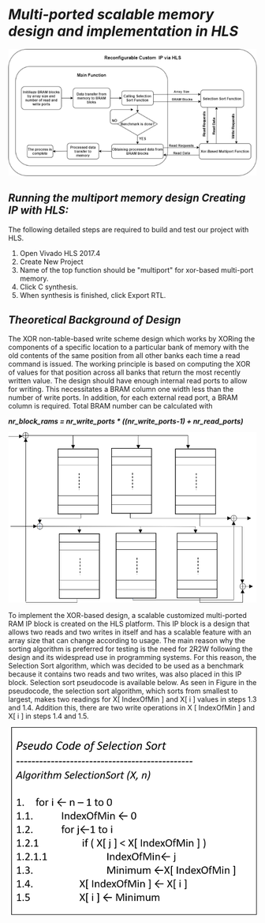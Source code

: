 # **_Multi-ported scalable memory design and implementation in HLS_** #

![Flow Chart of Proposed System](/HLS/Images/Scheme.png?raw=true "Title")
## **_Running the multiport memory design Creating IP with HLS:_** ##

The following detailed steps are required to build and test our project with HLS. 

  1. Open Vivado HLS 2017.4
  2. Create New Project
  3. Name of the top function should be "multiport" for xor-based multi-port memory.
  4. Click C synthesis.
  5. When synthesis is finished, click Export RTL.



 ## **_Theoretical Background of Design_** ##
 
 
The XOR non-table-based write scheme design which works by XORing the components of a specific location to a particular bank of memory with the old contents of the same position from all other banks each time a read command is issued. The working principle is based on computing the XOR of values for that position across all banks that return the most recently written value. The design should have enough internal read ports to allow for writing. This necessitates a BRAM column one width less than the number of write ports. In addition, for each external read port, a BRAM column is required. Total BRAM number can be calculated with 

  **_nr_block_rams = nr_write_ports * ((nr_write_ports-1) + nr_read_ports)_**
  
  

![Figure 1](/HLS/Images/XOR.png?raw=true "Title")



To implement the XOR-based design, a scalable customized multi-ported RAM IP block is created on the HLS platform. This IP block is a design that allows two reads and two writes in itself and has a scalable feature with an array size that can change according to usage. The main reason why the sorting algorithm is preferred for testing is the need for 2R2W following the design and its widespread use in programming systems. For this reason, the Selection Sort algorithm, which was decided to be used as a benchmark because it contains two reads and two writes, was also placed in this IP block. Selection sort pseudocode is available below.  As seen in Figure in the pseudocode, the selection sort algorithm, which sorts from smallest to largest, makes two readings for X[ IndexOfMin ] and X[ i ] values in steps 1.3 and 1.4. Addition this, there are two write operations in X [ IndexOfMin ] and X[ i ] in steps 1.4 and 1.5.



![Figure 2](/HLS/Images/SelectionSort.png?raw=true "Title")




